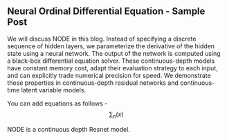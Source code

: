 ## Neural Ordinal Differential Equation - Sample Post

We will discuss NODE in this blog. 
Instead of specifying a discrete sequence of hidden layers, we parameterize the derivative of the hidden state using a neural 
network. The output of the network is computed using a black-box differential equation solver. These continuous-depth models 
have constant memory cost, adapt their evaluation strategy to each input, and can explicitly trade numerical precision for 
speed. We demonstrate these properties in continuous-depth residual networks and continuous-time latent variable models. 

You can add equations as follows - 
$$
\sum_n (x)
$$

NODE is a continuous depth Resnet model. 
